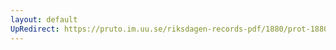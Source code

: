 ```yaml
---
layout: default
UpRedirect: https://pruto.im.uu.se/riksdagen-records-pdf/1880/prot-1880--ak--036.pdf
---
```

